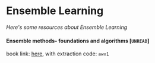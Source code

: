 # Ensemble Learning
*Here's some resources about Ensemble Learning*


#### Ensemble methods- foundations and algorithms [`UNREAD`]
book link: [here](https://pan.baidu.com/s/12V4RnN_ZRwFmU2wtNSCryA), with extraction code: `awx1`